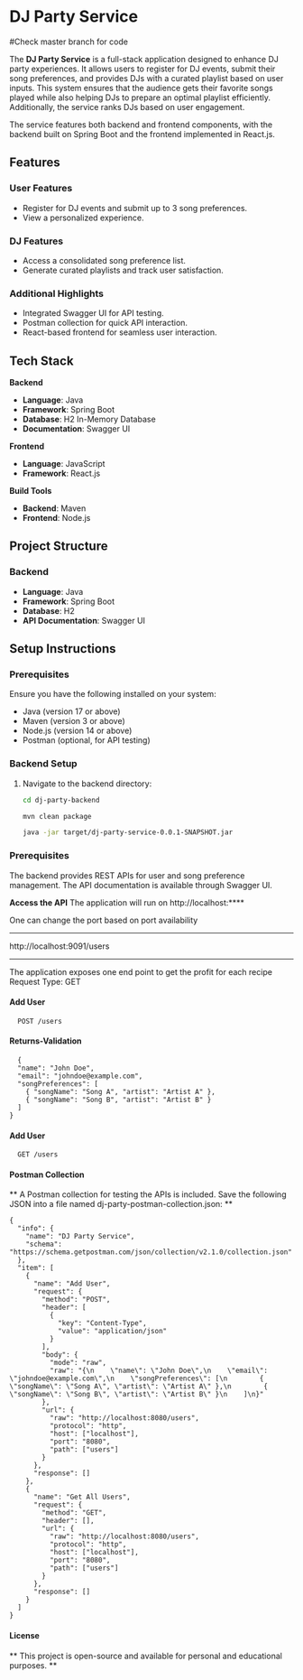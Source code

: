 # DJ Party Service

#Check master branch for code 

The **DJ Party Service** is a full-stack application designed to enhance DJ party experiences. It allows users to register for DJ events, submit their song preferences, and provides DJs with a curated playlist based on user inputs. This system ensures that the audience gets their favorite songs played while also helping DJs to prepare an optimal playlist efficiently. Additionally, the service ranks DJs based on user engagement.

The service features both backend and frontend components, with the backend built on Spring Boot and the frontend implemented in React.js.

## Features

### User Features
- Register for DJ events and submit up to 3 song preferences.
- View a personalized experience.

### DJ Features
- Access a consolidated song preference list.
- Generate curated playlists and track user satisfaction.

### Additional Highlights
- Integrated Swagger UI for API testing.
- Postman collection for quick API interaction.
- React-based frontend for seamless user interaction.

## Tech Stack

**Backend**  
- **Language**: Java  
- **Framework**: Spring Boot  
- **Database**: H2 In-Memory Database  
- **Documentation**: Swagger UI  

**Frontend**  
- **Language**: JavaScript  
- **Framework**: React.js  

**Build Tools**  
- **Backend**: Maven  
- **Frontend**: Node.js  

## Project Structure

### Backend
- **Language**: Java  
- **Framework**: Spring Boot  
- **Database**: H2  
- **API Documentation**: Swagger UI  

## Setup Instructions

### Prerequisites
Ensure you have the following installed on your system:
- Java (version 17 or above)
- Maven (version 3 or above)
- Node.js (version 14 or above)
- Postman (optional, for API testing)

### Backend Setup
1. Navigate to the backend directory:
   ```bash
   cd dj-party-backend

   mvn clean package

   java -jar target/dj-party-service-0.0.1-SNAPSHOT.jar

### Prerequisites
The backend provides REST APIs for user and song preference management. 
The API documentation is available through Swagger UI.

**Access the API**
The application will run on http://localhost:****

One can change the port based on port availability
****
http://localhost:9091/users
****
The application exposes one end point to get the profit for each recipe 
Request Type: GET

#### Add User

```http://localhost:****/users
  POST /users
```

#### Returns-Validation

```http
  {
  "name": "John Doe",
  "email": "johndoe@example.com",
  "songPreferences": [
    { "songName": "Song A", "artist": "Artist A" },
    { "songName": "Song B", "artist": "Artist B" }
  ]
}
```
#### Add User

```http://localhost:****/users
  GET /users
```

#### Postman Collection
** A Postman collection for testing the APIs is included. 
Save the following JSON into a file named dj-party-postman-collection.json: **

```http
{
  "info": {
    "name": "DJ Party Service",
    "schema": "https://schema.getpostman.com/json/collection/v2.1.0/collection.json"
  },
  "item": [
    {
      "name": "Add User",
      "request": {
        "method": "POST",
        "header": [
          {
            "key": "Content-Type",
            "value": "application/json"
          }
        ],
        "body": {
          "mode": "raw",
          "raw": "{\n    \"name\": \"John Doe\",\n    \"email\": \"johndoe@example.com\",\n    \"songPreferences\": [\n        { \"songName\": \"Song A\", \"artist\": \"Artist A\" },\n        { \"songName\": \"Song B\", \"artist\": \"Artist B\" }\n    ]\n}"
        },
        "url": {
          "raw": "http://localhost:8080/users",
          "protocol": "http",
          "host": ["localhost"],
          "port": "8080",
          "path": ["users"]
        }
      },
      "response": []
    },
    {
      "name": "Get All Users",
      "request": {
        "method": "GET",
        "header": [],
        "url": {
          "raw": "http://localhost:8080/users",
          "protocol": "http",
          "host": ["localhost"],
          "port": "8080",
          "path": ["users"]
        }
      },
      "response": []
    }
  ]
}
```

#### License

** This project is open-source and available for personal and educational purposes. **

